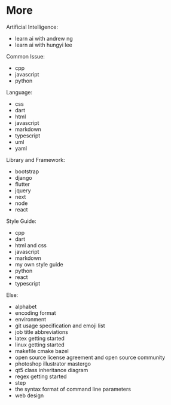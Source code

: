 # More

Artificial Intelligence:

*   learn ai with andrew ng
*   learn ai with hungyi lee

Common Issue:

*   cpp
*   javascript
*   python

Language:

*   css
*   dart
*   html
*   javascript
*   markdown
*   typescript
*   uml
*   yaml

Library and Framework:

*   bootstrap
*   django
*   flutter
*   jquery
*   next
*   node
*   react

Style Guide:

*   cpp
*   dart
*   html and css
*   javascript
*   markdown
*   my own style guide
*   python
*   react
*   typescript

Else:

*   alphabet
*   encoding format
*   environment
*   git usage specification and emoji list
*   job title abbreviations
*   latex getting started
*   linux getting started
*   makefile cmake bazel
*   open source license agreement and open source community
*   photoshop illustrator mastergo
*   qt5 class inheritance diagram
*   regex getting started
*   step
*   the syntax format of command line parameters
*   web design
